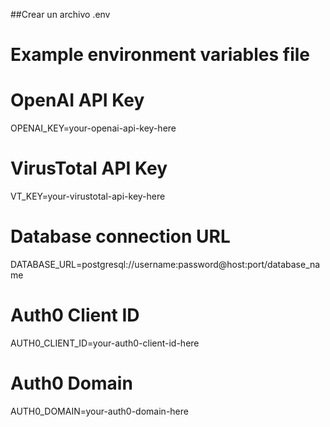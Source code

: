 ##Crear un archivo  .env

# Example environment variables file

# OpenAI API Key
OPENAI_KEY=your-openai-api-key-here

# VirusTotal API Key
VT_KEY=your-virustotal-api-key-here

# Database connection URL
DATABASE_URL=postgresql://username:password@host:port/database_name

# Auth0 Client ID
AUTH0_CLIENT_ID=your-auth0-client-id-here

# Auth0 Domain
AUTH0_DOMAIN=your-auth0-domain-here
